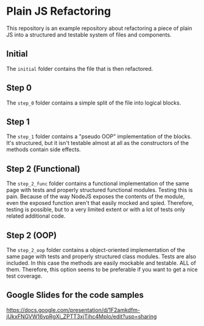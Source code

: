 # Plain JS Refactoring

This repository is an example repository about refactoring a piece of plain JS into a structured and testable system of files and components.

## Initial

The `initial` folder contains the file that is then refactored.

## Step 0

The `step_0` folder contains a simple split of the file into logical blocks.

## Step 1

The `step_1` folder contains a "pseudo OOP" implementation of the blocks. It's structured, but it isn't testable almost at all as the constructors of the methods contain side effects.

## Step 2 (Functional)

The `step_2_func` folder contains a functional implementation of the same page with tests and properly structured functional modules. Testing this is pain. Because of the way NodeJS exposes the contents of the module, even the exposed function aren't that easily mocked and spied. Therefore, testing is possible, but to a very limited extent or with a lot of tests only related additional code.

## Step 2 (OOP)

The `step_2_oop` folder contains a object-oriented implementation of the same page with tests and properly structured class modules. Tests are also included. In this case the methods are easily mockable and testable. ALL of them. Therefore, this option seems to be preferable if you want to get a nice test coverage.

## Google Slides for the code samples

https://docs.google.com/presentation/d/1F2amkdfm-jUkxFNGVW16vpRgXi_ZPTT3xjTihc4Mplo/edit?usp=sharing